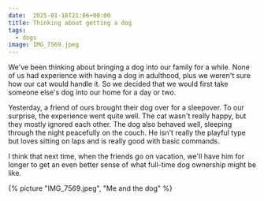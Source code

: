 ```yaml
---
date:  2025-01-18T21:06+00:00
title: Thinking about getting a dog
tags:
  - dogs
image: IMG_7569.jpeg
---
```


We've been thinking about bringing a dog into our family for a while. None of us had experience with having a dog in adulthood, plus we weren't sure how our cat would handle it. So we decided that we would first take someone else's dog into our home for a day or two.

Yesterday, a friend of ours brought their dog over for a sleepover. To our surprise, the experience went quite well. The cat wasn't really happy, but they mostly ignored each other. The dog also behaved well, sleeping through the night peacefully on the couch. He isn't really the playful type but loves sitting on laps and is really good with basic commands.

I think that next time, when the friends go on vacation, we'll have him for longer to get an even better sense of what full-time dog ownership might be like.

{% picture "IMG_7569.jpeg", "Me and the dog" %}
